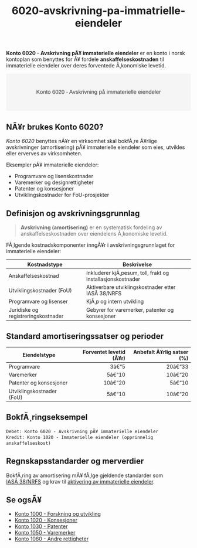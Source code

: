 ﻿---
title: "6020-avskrivning-pa-immatrielle-eiendeler"
meta_title: "6020-avskrivning-pa-immatrielle-eiendeler"
meta_description: "**Konto 6020 - Avskrivning pÃ¥ immaterielle eiendeler** er en konto i norsk kontoplan som benyttes for Ã¥ fordele **anskaffelseskostnaden** til immaterielle eie..."
slug: 6020-avskrivning-pa-immatrielle-eiendeler
type: blog
layout: pages/single
---

**Konto 6020 - Avskrivning pÃ¥ immaterielle eiendeler** er en konto i norsk kontoplan som benyttes for Ã¥ fordele **anskaffelseskostnaden** til immaterielle eiendeler over deres forventede Ã¸konomiske levetid.

![Illustrasjon av konto 6020 - Avskrivning pÃ¥ immaterielle eiendeler](6020-avskrivning-pa-immatrielle-eiendeler-image.svg)

## NÃ¥r brukes Konto 6020?

*Konto 6020* benyttes nÃ¥r en virksomhet skal bokfÃ¸re Ã¥rlige avskrivninger (amortisering) pÃ¥ immaterielle eiendeler som eies, utvikles eller erverves av virksomheten.

Eksempler pÃ¥ immaterielle eiendeler:

* Programvare og lisenskostnader
* Varemerker og designrettigheter
* Patenter og konsesjoner
* Utviklingskostnader for FoU-prosjekter

## Definisjon og avskrivningsgrunnlag

> **Avskrivning (amortisering)** er en systematisk fordeling av anskaffelseskostnaden over eiendelens Ã¸konomiske levetid.

FÃ¸lgende kostnadskomponenter inngÃ¥r i avskrivningsgrunnlaget for immaterielle eiendeler:

| Kostnadstype                   | Beskrivelse                                         |
|--------------------------------|-----------------------------------------------------|
| Anskaffelseskostnad            | Inkluderer kjÃ¸pesum, toll, frakt og installasjonskostnader |
| Utviklingskostnader (FoU)      | Aktiverbare utviklingskostnader etter IASÂ 38/NRFS   |
| Programvare og lisenser        | KjÃ¸p og intern utvikling                            |
| Juridiske og registreringskostnader | Gebyrer for varemerker, patenter og konsesjoner    |

## Standard amortiseringssatser og perioder

| Eiendelstype                   | Forventet levetid (Ã¥r) | Anbefalt Ã¥rlig satser (%) |
|--------------------------------|-----------------------:|---------------------------:|
| Programvare                    | 3â€“5                    | 20â€“33                      |
| Varemerker                     | 5â€“10                   | 10â€“20                      |
| Patenter og konsesjoner        | 10â€“20                  | 5â€“10                       |
| Utviklingskostnader (FoU)      | 5â€“10                   | 10â€“20                      |

## BokfÃ¸ringseksempel

```plaintext
Debet: Konto 6020 - Avskrivning pÃ¥ immaterielle eiendeler
Kredit: Konto 1020 - Immaterielle eiendeler (opprinnelig anskaffelseskost)
```

## Regnskapsstandarder og merverdier

BokfÃ¸ring av amortisering mÃ¥ fÃ¸lge gjeldende standarder som [IASÂ 38/NRFS](/blogs/regnskap/hva-er-amortisering "Hva er Amortisering?") og krav til [aktivering av immaterielle eiendeler](/blogs/regnskap/hva-er-imaterielle-eiendeler "Hva er Imaterielle Eiendeler?").

## Se ogsÃ¥

* [Konto 1000 - Forskning og utvikling](/blogs/kontoplan/1000-forskning-og-utvikling "Konto 1000 - Forskning og utvikling")
* [Konto 1020 - Konsesjoner](/blogs/kontoplan/1020-konsesjoner "Konto 1020 - Konsesjoner")
* [Konto 1030 - Patenter](/blogs/kontoplan/1030-patenter "Konto 1030 - Patenter")
* [Konto 1050 - Varemerker](/blogs/kontoplan/1050-varemerker "Konto 1050 - Varemerker")
* [Konto 1060 - Andre rettigheter](/blogs/kontoplan/1060-andre-rettigheter "Konto 1060 - Andre rettigheter")
